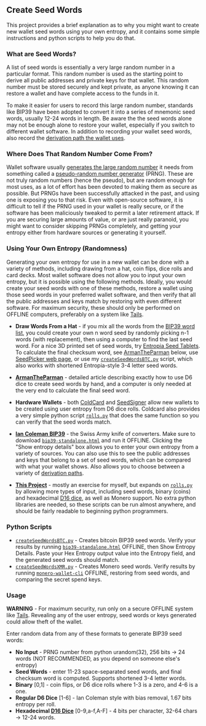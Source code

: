 ## Create Seed Words

This project provides a brief explanation as to why you might want to create new wallet seed words using your own entropy, and it contains some simple instructions and python scripts to help you do that.

### What are Seed Words?

A list of seed words is essentially a very large random number in a particular format. This random number is used as the starting point to derive all public addresses and private keys for that wallet. This random number must be stored securely and kept private, as anyone knowing it can restore a wallet and have complete access to the funds in it.

To make it easier for users to record this large random number, standards like BIP39 have been adopted to convert it into a series of mnemonic seed words, usually 12-24 words in length. Be aware the the seed words alone may not be enough alone to restore your wallet, especially if you switch to different wallet software. In addition to recording your wallet seed words, also record the [derivation path the wallet uses](https://walletsrecovery.org/).

### Where Does That Random Number Come From?

Wallet software usually [generates the large random number](https://en.wikipedia.org/wiki/Random_number_generation) it needs from something called a [pseudo-random number generator](https://en.wikipedia.org/wiki/Pseudorandom_number_generator) (PRNG). These are not truly random numbers (hence the pseudo), but are random enough for most uses, as a lot of effort has been devoted to making them as secure as possible. But PRNGs have been successfully attacked in the past, and using one is exposing you to that risk. Even with open-source software, it is difficult to tell if the PRNG used in your wallet is really secure, or if the software has been maliciously tweaked to permit a later retirement attack. If you are securing large amounts of value, or are just really paranoid, you might want to consider skipping PRNGs completely, and getting your entropy either from hardware sources or generating it yourself.

### Using Your Own Entropy (Randomness)

Generating your own entropy for use in a new wallet can be done with a variety of methods, including drawing from a hat, coin flips, dice rolls and card decks. Most wallet software does not allow you to input your own entropy, but it is possible using the following methods. Ideally, you would create your seed words with one of these methods, restore a wallet using those seed words in your preferred wallet software, and then verify that all the public addresses and keys match by restoring with even different software. For maximum security, these should only be performed on OFFLINE computers, preferably on a system like [Tails](https://tails.boum.org/).

* **Draw Words From a Hat** - if you mix all the words from the [BIP39 word list](https://github.com/bitcoin/bips/blob/master/bip-0039/english.txt), you could create your own n word seed by randomly picking n-1 words (with replacement), then using a computer to find the last seed word. For a nice 3D printed set of seed words, try [Entropia Seed Tablets](https://btc-hardware-solutions.square.site/product/entropia-v2-seed-tablets/11?cs=true&cst=custom). To calculate the final checksum word, see [ArmanTheParman](https://armantheparman.com/bitcoin-seed-with-dice/) below, use [SeedPicker web page](https://seedpicker.net/calculator/last-word.html), or use my [`createSeedWordsBTC.py`](https://github.com/RaskaRuby/createSeedWords/blob/master/createSeedWordsBTC.py) script, which also works with shortened Entropia-style 3-4 letter seed words.

* **[ArmanTheParman](https://armantheparman.com/bitcoin-seed-with-dice/)** - detailed article describing exactly how to use D6 dice to create seed words by hand, and a computer is only needed at the very end to calculate the final seed word.

* **Hardware Wallets** - both [ColdCard](https://coldcardwallet.com/docs/verifying-dice-roll-math) and [SeedSigner](https://seedsigner.com/) allow new wallets to be created using user entropy from D6 dice rolls. Coldcard also provides a very simple python script [`rolls.py`](https://coldcardwallet.com/docs/rolls.py) that does the same function so you can verify that the seed words match.

* **[Ian Coleman BIP39](https://iancoleman.io/bip39/)** - the Swiss Army knife of converters. Make sure to download [`bip39-standalone.html`](https://github.com/iancoleman/bip39) and run it OFFLINE. Clicking the "Show entropy details" box allows you to enter your own entropy from a variety of sources. You can also use this to see the public addresses and keys that belong to a set of seed words, which can be compared with what your wallet shows. Also allows you to choose between a variety of [derivation paths](https://walletsrecovery.org/).

* **[This Project](https://github.com/RaskaRuby/createSeedWords)** - mostly an exercise for myself, but expands on [`rolls.py`](https://coldcardwallet.com/docs/rolls.py) by allowing more types of input, including seed words, binary (coins) and hexadecimal [D16 dice](https://github.com/Samourai-Wallet/hexadecimal-die), as well as Monero support. No extra python libraries are needed, so these scripts can be run almost anywhere, and should be fairly readable to beginning python programmers.

### Python Scripts

* [`createSeedWordsBTC.py`](https://github.com/RaskaRuby/createSeedWords/blob/master/createSeedWordsBTC.py) - Creates bitcoin BIP39 seed words. Verify your results by running [`bip39-standalone.html`](https://github.com/iancoleman/bip39) OFFLINE, then Show Entropy Details. Paste your Hex Entropy output value into the Entropy field, and the generated seed words should match.
* [`createSeedWordsXMR.py`](https://github.com/RaskaRuby/createSeedWords/blob/master/createSeedWordsXMR.py) - Creates Monero seed words. Verify results by running [`monero-wallet-cli`](https://getmonero.org) OFFLINE, restoring from seed words, and comparing the secret spend keys.

### Usage

**WARNING** - For maximum security, run only on a secure OFFLINE system like [Tails](https://tails.boum.org/). Revealing any of the user entropy, seed words or keys generated could allow theft of the wallet.

Enter random data from any of these formats to generate BIP39 seed words:

* **No Input** - PRNG number from python urandom(32), 256 bits -> 24 words (NOT RECOMMENDED, as you depend on someone else's entropy)
* **Seed Words** - enter 11-23 space-separated seed words, and final checksum word is computed. Supports shortened 3-4 letter words.
* **Binary** [0,1] - coin flips, or D6 dice rolls where 1-3 is a zero, and 4-6 is a one.
* **Regular D6 Dice** [1-6] - Ian Coleman style with bias removal, 1.67 bits entropy per roll.
* **Hexadecimal [D16 Dice](https://github.com/Samourai-Wallet/hexadecimal-die)** [0-9,a-f,A-F] - 4 bits per character, 32-64 chars -> 12-24 words.


